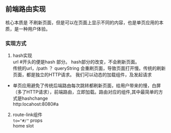 ## 前端路由实现
核心本质是 不刷新页面，但是可以在页面上显示不同的内容，也是单页应用的本质，是一种用户体验。

### 实现方式
1. hash实现  
url #开头的便是hash 部分。  hash部分的改变，不会刷新页面。  
传统的url，/path ？ queryString 会重刷页面，导致页面打开慢。传统的刷新页面，都是独立的HTTP请求。
我们可以动态的加载组件，及发起请求

- 单页应用避免了传统后端路由每次跳转都刷新页面，给用户带来的慢，白屏（多了HTTP请求），前端路由，立即加载。路由对应的组件,其中最简单的方式是hashchange   
http:locahost:8080#a

2. route-link组件  
`to="#/"`  props  
home slot  
